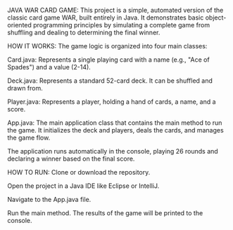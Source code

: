 JAVA WAR CARD GAME: 
This project is a simple, automated version of the classic card game WAR, built entirely in Java. It demonstrates basic object-oriented programming principles by simulating a complete game from shuffling and dealing to determining the final winner.



HOW IT WORKS: 
The game logic is organized into four main classes:

Card.java: Represents a single playing card with a name (e.g., "Ace of Spades") and a value (2-14).

Deck.java: Represents a standard 52-card deck. It can be shuffled and drawn from.

Player.java: Represents a player, holding a hand of cards, a name, and a score.

App.java: The main application class that contains the main method to run the game. It initializes the deck and players, deals the cards, and manages the game flow.

The application runs automatically in the console, playing 26 rounds and declaring a winner based on the final score.



HOW TO RUN:
Clone or download the repository.

Open the project in a Java IDE like Eclipse or IntelliJ.

Navigate to the App.java file.

Run the main method. The results of the game will be printed to the console.
